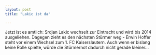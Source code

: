 ```yaml
---
layout: post
title: "Lakic ist da"

---
```


Jetzt ist es amtlich: Srdjan Lakic wechselt zur Eintracht und wird bis 2014 ausgeliehen. Dagegen zieht es den nächsten Stürmer weg - Erwin Hoffer steht vor einem Wechsel zum 1. FC Kaiserslautern. Auch wenn er bislang keine Rolle spielte, würde die Stürmernot dadurch nicht gerade kleiner...


